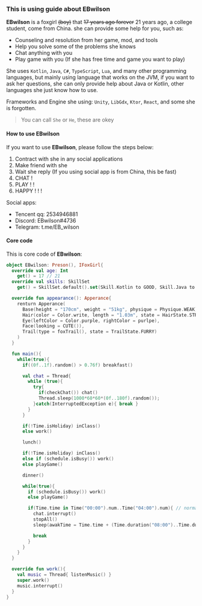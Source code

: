 
### This is using guide about EBwilson

**EBwilson** is a foxgirl ~~(boy)~~ that ~~17 years ago forever~~ 21 years ago, a college student, come from China. she can provide some help for you, such as:

- Counseling and resolution from her game, mod, and tools
- Help you solve some of the problems she knows
- Chat anything with you
- Play game with you (If she has free time and game you want to play)

She uses `Kotlin`, `Java`, `C#`, `TypeScript`, `Lua`, and many other programming languages, but mainly using language that works on the JVM, if you want to ask her questions, she can only provide help about Java or Kotlin, other languages she just know how to use.

Frameworks and Engine she using: `Unity`, `LibGdx`, `Ktor`, `React`, and some she is forgotten.

> You can call `She` or `He`, these are okey

#### How to use EBwilson

If you want to use **EBwilson**, please follow the steps below:

1. Contract with she in any social applications
2. Make friend with she
3. Wait she reply (If you using social app is from China, this be fast)
4. CHAT !
5. PLAY ! !
6. HAPPY ! ! !

Social apps:

- Tencent qq: 2534946881
- Discord: EBwilson#4736
- Telegram: t.me/EB_wilson

#### Core code

This is core code of **EBwilson**:

```kotlin
object EBwilson: Preson(), IFoxGirl{
  override val age: Int
    get() = 17 // 21
  override val skills: SkillSet
    get() = SkillSet.default().set(Skill.Kotlin to GOOD, Skill.Java to GOOD, Skill.Paint to WEAK, Skill.Sport to BAD, Skill.Game to Normal, Skill.RhythmGame to Good)

  override fun appearance(): Apperance{
    renturn Apperance(
      Base(height = "170cm", weight = "51kg", physique = Physique.WEAK),
      Hair(color = Color.write, length = "1.03m", state = HairState.STRAIGHT),
      Eye(leftColor = Color.purple, rightColor = purlpe),
      Face(looking = CUTE()),
      Trail(type = foxTrail(), state = TrailState.FURRY)
    )
  }

  fun main(){
    while(true){
      if((0f..1f).random() > 0.76f) breakfast()

      val chat = Thread{
        while (true){
          try{
            if(checkChat()) chat()
            Thread.sleep(1000*60*60*(0f..180f).random());
          }catch(InterruptedException e){ break }
        }
      }

      if(!Time.isHoliday) inClass()
      else work()

      lunch()

      if(!Time.isHoliday) inClass()
      else if (schedule.isBusy()) work()
      else playGame()

      dinner()

      while(true){
        if (schedule.isBusy()) work()
        else playGame()

        if(Time.time in Time("00:00").num..Time("04:00").num){ // normally, in UTC+8
          chat.interrupt()
          stopAll()
          sleep(awakTime = Time.time + (Time.duration("08:00")..Time.duration("10:00")).random())

          break
        }
      }
    }
  }

  override fun work(){
    val music = Thread{ listenMusic() }
    super.work()
    music.interrupt()
  }
}
```
